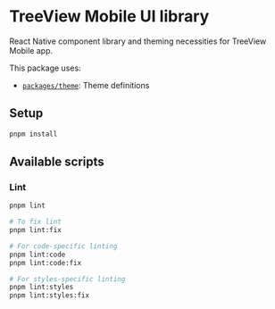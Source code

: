# TreeView Mobile UI library

React Native component library and theming necessities for TreeView Mobile app.

This package uses:

- [`packages/theme`](../theme): Theme definitions

## Setup

```bash
pnpm install
```

## Available scripts

### Lint

```bash
pnpm lint

# To fix lint
pnpm lint:fix

# For code-specific linting
pnpm lint:code
pnpm lint:code:fix

# For styles-specific linting
pnpm lint:styles
pnpm lint:styles:fix
```
